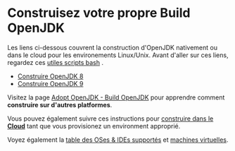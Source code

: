 # Construisez votre propre Build OpenJDK

Les liens ci-dessous couvrent la construction d'OpenJDK nativement ou dans le cloud pour les environements Linux/Unix. Avant d'aller sur ces liens, regardez ces [utiles scripts bash](../handy-scripts-for-OpenJDK-developers.md) .

* [Construire OpenJDK 8](build_openjdk_8.md)
* [Construire OpenJDK 9](build_openjdk_9.md)

Visitez la page [Adopt OpenJDK - Build OpenJDK](https://java.net/projects/adoptopenjdk/pages/WhatToWorkOnForOpenJDK#Build_OpenJDK) pour apprendre comment **construire sur d'autres platformes**. 

Vous pouvez également suivre ces instructions pour [construire dans le **Cloud**](http://alimacsmusings.blogspot.com/2015/08/building-openjdk9-on-cloud-part-1.html) tant que vous provisionez un environment approprié.

Voyez également la [table des OSes & IDEs supportés](../adopt-openjdk-getting-started/table_of_supported_oses_&_ides.md) et [machines virtuelles](../virtual-machines/virtual_machines.md).